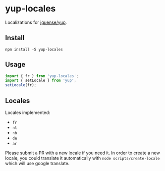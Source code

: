 # yup-locales

Localizations for [jquense/yup](https://github.com/jquense/yup).

## Install

```
npm install -S yup-locales
```

## Usage

```js
import { fr } from 'yup-locales';
import { setLocale } from 'yup';
setLocale(fr);
```

## Locales

Locales implemented:

  - `fr`
  - `nl`
  - `nb`
  - `de`
  - `ar`  

Please submit a PR with a new locale if you need it. In order to create a new locale, you could translate it automatically with `node scripts/create-locale` which will use google translate.
